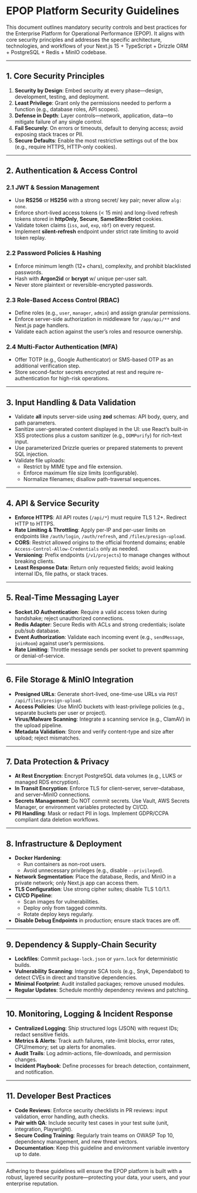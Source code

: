 # EPOP Platform Security Guidelines

This document outlines mandatory security controls and best practices for the Enterprise Platform for Operational Performance (EPOP). It aligns with core security principles and addresses the specific architecture, technologies, and workflows of your Next.js 15 + TypeScript + Drizzle ORM + PostgreSQL + Redis + MinIO codebase.

---

## 1. Core Security Principles

1. **Security by Design**: Embed security at every phase—design, development, testing, and deployment.  
2. **Least Privilege**: Grant only the permissions needed to perform a function (e.g., database roles, API scopes).  
3. **Defense in Depth**: Layer controls—network, application, data—to mitigate failure of any single control.  
4. **Fail Securely**: On errors or timeouts, default to denying access; avoid exposing stack traces or PII.  
5. **Secure Defaults**: Enable the most restrictive settings out of the box (e.g., require HTTPS, HTTP-only cookies).

---

## 2. Authentication & Access Control

### 2.1 JWT & Session Management
- Use **RS256** or **HS256** with a strong secret/ key pair; never allow `alg: none`.  
- Enforce short-lived access tokens (< 15 min) and long-lived refresh tokens stored in **httpOnly**, **Secure**, **SameSite=Strict** cookies.  
- Validate token claims (`iss`, `aud`, `exp`, `nbf`) on every request.  
- Implement **silent-refresh** endpoint under strict rate limiting to avoid token replay.

### 2.2 Password Policies & Hashing
- Enforce minimum length (12+ chars), complexity, and prohibit blacklisted passwords.  
- Hash with **Argon2id** or **bcrypt** w/ unique per-user salt.  
- Never store plaintext or reversible-encrypted passwords.

### 2.3 Role-Based Access Control (RBAC)
- Define roles (e.g., `user`, `manager`, `admin`) and assign granular permissions.  
- Enforce server-side authorization in middleware for `/app/api/**` and Next.js page handlers.  
- Validate each action against the user’s roles and resource ownership.

### 2.4 Multi-Factor Authentication (MFA)
- Offer TOTP (e.g., Google Authenticator) or SMS-based OTP as an additional verification step.  
- Store second-factor secrets encrypted at rest and require re-authentication for high-risk operations.

---

## 3. Input Handling & Data Validation

- Validate **all** inputs server-side using **zod** schemas: API body, query, and path parameters.  
- Sanitize user-generated content displayed in the UI: use React’s built-in XSS protections plus a custom sanitizer (e.g., `DOMPurify`) for rich-text input.  
- Use parameterized Drizzle queries or prepared statements to prevent SQL injection.  
- Validate file uploads:
  - Restrict by MIME type and file extension.  
  - Enforce maximum file size limits (configurable).  
  - Normalize filenames; disallow path-traversal sequences.

---

## 4. API & Service Security

- **Enforce HTTPS**: All API routes (`/api/*`) must require TLS 1.2+. Redirect HTTP to HTTPS.  
- **Rate Limiting & Throttling**: Apply per-IP and per-user limits on endpoints like `/auth/login`, `/auth/refresh`, and `/files/presign-upload`.  
- **CORS**: Restrict allowed origins to the official frontend domains; enable `Access-Control-Allow-Credentials` only as needed.  
- **Versioning**: Prefix endpoints (`/v1/projects`) to manage changes without breaking clients.  
- **Least Response Data**: Return only requested fields; avoid leaking internal IDs, file paths, or stack traces.

---

## 5. Real-Time Messaging Layer

- **Socket.IO Authentication**: Require a valid access token during handshake; reject unauthorized connections.  
- **Redis Adapter**: Secure Redis with ACLs and strong credentials; isolate pub/sub database.  
- **Event Authorization**: Validate each incoming event (e.g., `sendMessage`, `joinRoom`) against user’s permissions.  
- **Rate Limiting**: Throttle message sends per socket to prevent spamming or denial-of-service.

---

## 6. File Storage & MinIO Integration

- **Presigned URLs**: Generate short-lived, one-time-use URLs via `POST /api/files/presign-upload`.  
- **Access Policies**: Use MinIO buckets with least-privilege policies (e.g., separate buckets per user or project).  
- **Virus/Malware Scanning**: Integrate a scanning service (e.g., ClamAV) in the upload pipeline.  
- **Metadata Validation**: Store and verify content-type and size after upload; reject mismatches.

---

## 7. Data Protection & Privacy

- **At Rest Encryption**: Encrypt PostgreSQL data volumes (e.g., LUKS or managed RDS encryption).  
- **In Transit Encryption**: Enforce TLS for client–server, server–database, and server–MinIO connections.  
- **Secrets Management**: Do NOT commit secrets. Use Vault, AWS Secrets Manager, or environment variables protected by CI/CD.  
- **PII Handling**: Mask or redact PII in logs. Implement GDPR/CCPA compliant data deletion workflows.

---

## 8. Infrastructure & Deployment

- **Docker Hardening**:
  - Run containers as non-root users.  
  - Avoid unnecessary privileges (e.g., disable `--privileged`).  
- **Network Segmentation**: Place the database, Redis, and MinIO in a private network; only Next.js app can access them.  
- **TLS Configuration**: Use strong cipher suites; disable TLS 1.0/1.1.  
- **CI/CD Pipeline**:
  - Scan images for vulnerabilities.  
  - Deploy only from tagged commits.  
  - Rotate deploy keys regularly.
- **Disable Debug Endpoints** in production; ensure stack traces are off.

---

## 9. Dependency & Supply-Chain Security

- **Lockfiles**: Commit `package-lock.json` or `yarn.lock` for deterministic builds.  
- **Vulnerability Scanning**: Integrate SCA tools (e.g., Snyk, Dependabot) to detect CVEs in direct and transitive dependencies.  
- **Minimal Footprint**: Audit installed packages; remove unused modules.  
- **Regular Updates**: Schedule monthly dependency reviews and patching.

---

## 10. Monitoring, Logging & Incident Response

- **Centralized Logging**: Ship structured logs (JSON) with request IDs; redact sensitive fields.  
- **Metrics & Alerts**: Track auth failures, rate-limit blocks, error rates, CPU/memory; set up alerts for anomalies.  
- **Audit Trails**: Log admin-actions, file-downloads, and permission changes.  
- **Incident Playbook**: Define processes for breach detection, containment, and notification.

---

## 11. Developer Best Practices

- **Code Reviews**: Enforce security checklists in PR reviews: input validation, error handling, auth checks.  
- **Pair with QA**: Include security test cases in your test suite (unit, integration, Playwright).  
- **Secure Coding Training**: Regularly train teams on OWASP Top 10, dependency management, and new threat vectors.  
- **Documentation**: Keep this guideline and environment variable inventory up to date.

---

Adhering to these guidelines will ensure the EPOP platform is built with a robust, layered security posture—protecting your data, your users, and your enterprise reputation.
